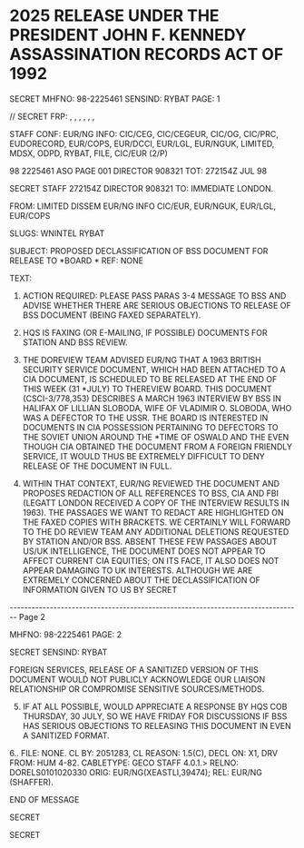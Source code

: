 # 2025 RELEASE UNDER THE PRESIDENT JOHN F. KENNEDY ASSASSINATION RECORDS ACT OF 1992

SECRET
MHFNO: 98-2225461 SENSIND: RYBAT PAGE: 1

// SECRET FRP: , , , , , ,

STAFF
CONF: EUR/NG INFO: CIC/CEG, CIC/CEGEUR, CIC/OG, CIC/PRC,
EUDORECORD, EUR/COPS, EUR/DCCI, EUR/LGL, EUR/NGUK, LIMITED, MDSX, ODPD,
RYBAT, FILE, CIC/EUR (2/P)

98 2225461 ASO PAGE 001 DIRECTOR 908321
TOT: 272154Z JUL 98

SECRET
STAFF 272154Z DIRECTOR 908321
TO: IMMEDIATE LONDON.

FROM: LIMITED DISSEM EUR/NG INFO CIC/EUR, EUR/NGUK, EUR/LGL,
EUR/COPS

SLUGS: WNINTEL RYBAT

SUBJECT: PROPOSED DECLASSIFICATION OF BSS DOCUMENT FOR RELEASE TO
*<JFK>BOARD
*
REF: NONE

TEXT:

1.  ACTION REQUIRED: PLEASE PASS PARAS 3-4 MESSAGE TO BSS
    AND ADVISE WHETHER THERE ARE SERIOUS OBJECTIONS TO RELEASE OF BSS
    DOCUMENT (BEING FAXED SEPARATELY).

2.  HQS IS FAXING (OR E-MAILING, IF POSSIBLE) DOCUMENTS FOR
    STATION AND BSS REVIEW.

3.  THE DO<JFK>REVIEW TEAM ADVISED EUR/NG THAT A 1963 BRITISH
    SECURITY SERVICE DOCUMENT, WHICH HAD BEEN ATTACHED TO A CIA
    DOCUMENT, IS SCHEDULED TO BE RELEASED AT THE END OF THIS WEEK (31
    *JULY) TO THE<JFK ASSASSINATION>REVIEW BOARD. THIS DOCUMENT
    (CSCI-3/778,353) DESCRIBES A MARCH 1963 INTERVIEW BY BSS IN
    HALIFAX OF LILLIAN SLOBODA, WIFE OF VLADIMIR O. SLOBODA, WHO WAS A
    DEFECTOR TO THE USSR. THE BOARD IS INTERESTED IN DOCUMENTS IN CIA
    POSSESSION PERTAINING TO DEFECTORS TO THE SOVIET UNION AROUND THE
    *TIME OF OSWALD AND THE<JFK ASSASSINATION.> EVEN THOUGH CIA
    OBTAINED THE DOCUMENT FROM A FOREIGN FRIENDLY SERVICE, IT WOULD
    THUS BE EXTREMELY DIFFICULT TO DENY RELEASE OF THE DOCUMENT IN
    FULL.

4.  WITHIN THAT CONTEXT, EUR/NG REVIEWED THE DOCUMENT AND
    PROPOSES REDACTION OF ALL REFERENCES TO BSS, CIA AND FBI (LEGATT
    LONDON RECEIVED A COPY OF THE INTERVIEW RESULTS IN 1963). THE
    PASSAGES WE WANT TO REDACT ARE HIGHLIGHTED ON THE FAXED COPIES
    WITH BRACKETS. WE CERTAINLY WILL FORWARD TO THE DO REVIEW TEAM
    ANY ADDITIONAL DELETIONS REQUESTED BY STATION AND/OR BSS. ABSENT
    THESE FEW PASSAGES ABOUT US/UK INTELLIGENCE, THE DOCUMENT DOES NOT
    APPEAR TO AFFECT CURRENT CIA EQUITIES; ON ITS FACE, IT ALSO DOES
    NOT APPEAR DAMAGING TO UK INTERESTS. ALTHOUGH WE ARE EXTREMELY
    CONCERNED ABOUT THE DECLASSIFICATION OF INFORMATION GIVEN TO US BY
    SECRET


-------------------------------------------------------------------------------- Page 2

MHFNO: 98-2225461                                                  PAGE: 2

SECRET
SENSIND: RYBAT

FOREIGN SERVICES, RELEASE OF A SANITIZED VERSION OF THIS DOCUMENT
WOULD NOT PUBLICLY ACKNOWLEDGE OUR LIAISON RELATIONSHIP OR
COMPROMISE SENSITIVE SOURCES/METHODS.

5. IF AT ALL POSSIBLE, WOULD APPRECIATE A RESPONSE BY HQS
   COB THURSDAY, 30 JULY, SO WE HAVE FRIDAY FOR DISCUSSIONS IF BSS
   HAS SERIOUS OBJECTIONS TO RELEASING THIS DOCUMENT IN EVEN A
   SANITIZED FORMAT.

6.. FILE: NONE. CL BY: 2051283, CL REASON: 1.5(C), DECL
ON: X1, DRV FROM: HUM 4-82.
CABLETYPE: GECO STAFF 4.0.1.>
RELNO: DORELS0101020330
ORIG: EUR/NG(XEASTLI,39474);                       REL: EUR/NG (SHAFFER).

END OF MESSAGE

SECRET

SECRET
